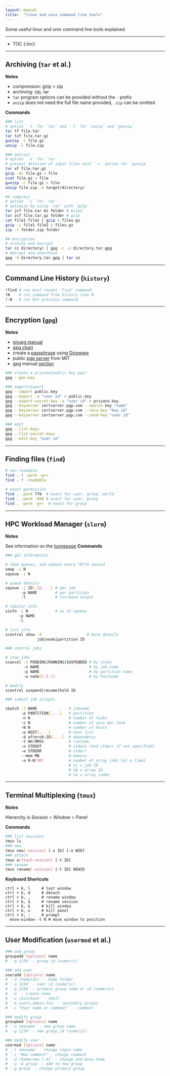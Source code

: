 ```yaml
---
layout: manual
title:  "linux and unix command line tools"
---
```


Some useful linux and unix command line tools explained.

---

* TOC
{:toc}

---

## Archiving (`tar` et al.)

**Notes**

* compression: gzip > zip
* archiving: zip, tar
* `tar` program options can be provided without the `-` prefix
* `unzip` does not need the full file name provided, `.zip` can be omitted

**Commands**

```bash
### list
# option `-t` for `tar` and `-l` for `unzip` and `gunzip`
tar tf file.tar
tar tzf file.tar.gz
gunzip -l file.gz
unzip -l file.zip

### extract
# option `-x` for `tar`
# prevent deletion of input files with `-c` option for `gunzip`
tar xf file.tar.gz
gzip -dc file.gz > file
zcat file.gz > file
gunzip -c file.gz > file
unzip file.zip -d target/directory/

## compress
# option `-c` for `tar`
# optimize by using `cat` with `gzip`
tar jcf file.tar.bz folder # bzip2
tar zcf file.tar.gz folder # gzip
cat file1 file2 | gzip > files.gz
gzip -c file1 file2 > files.gz
zip -r folder.zip folder

## encryption
# archive and encrypt
tar cz directory/ | gpg -c -o directory.tar.gpg
# decrypt and unarchive
gpg -d directory.tar.gpg | tar xz
```

---

## Command Line History (`history`)

```bash
!find # run most recent 'find' command
!N    # run command from history line N
!-N   # run Nth previous command
```

---

## Encryption (`gpg`)

**Notes**

* [gnupg manual][gpgman]
* [gpg chart][gpgchart]
* create a [passphrase][pw] using [Diceware][dw]
* public [pgp server][mit] from MIT
* gpg manual [section][gpgmanio]

```bash
### create a private/public key pair
gpg --gen-key

### import/export
gpg --import public.key
gpg --export -a "user id" > public.key
gpg --export-secret-key -a "user id" > private.key
gpg --keyserver certserver.pgp.com --search key "name"
gpg --keyserver certserver.pgp.com --recv-key "key id"
gpg --keyserver certserver.pgp.com --send-key "user id"

### edit
gpg --list-keys
gpg --list-secret-keys
gpg --edit-key "user id"
```

---

## Finding files (`find`)

```bash
# non readable
find . ! -perm -g+r
find . ! -readable

# exact permission
find . -perm 770  # exact for user, group, world
find . -perm -660 # exact for user, group
find . -perm -g+r  # exact for group
```

---

## HPC Workload Manager (`slurm`)

**Notes**

See information on the [homepage][slurm]
**Commands**

```bash
### get information

# show queues, and update every *N*th second
smap -i N
squeue -i N

# queue details
squeue -j ID[,ID,...] # per job
       -p NAME        # per partition
       -l             # increase output

# tabular info
sinfo -i N            # as in squeue
      -p NAME 
      -l

# list info
scontrol show -d                    # more details
              job|node|partition ID

### control jobs

# stop jobs
scancel -t PENDING|RUNNING|SUSPENDED # by state
        -n NAME                      # by job name
        -p NAME                      # by partition name
        -w node[1-5,7]               # by hostname

# modify
scontrol suspend|resume|hold ID

### submit job scripts

sbatch -J NAME              # jobname
       -p PARTITION[,...]   # partition
       -n N                 # number of tasks
       -c N                 # number of cpus per task
       -N N                 # number of hosts
       -w HOST[,...]        # host list
       -d afterok:ID[,...]  # dependency
       -t HH:MMSS           # runtime
       -o STDOUT            # stdout (and stderr if not specified)
       -e STDERR            # stderr
       --mem MB             # memory
       -a 0-N[%M]           # number of array jobs [at a time]
                            # %j = job ID
                            # %A = array ID
                            # %a = array index
```

---

## Terminal Multiplexing (`tmux`)

**Notes**

Hierarchy is *Session* > *Window* > *Panel*

**Commands**

```bash
### list sessions
tmux ls
### new
tmux new[-session] [-s ID] [-n WID]
### attach
tmux a[ttach-session] [-t ID]
### rename
tmux rename[-session] [-t ID] NEWID
```

**Keyboard Shortcuts**

```
ctrl + b, l     # last window
ctrl + b, d     # detach
ctrl + b, ,     # rename window
ctrl + b, $     # rename session
ctrl + b, &     # kill window
ctrl + b, x     # kill panel
ctrl + b, :     # prompt
  move-window -t N # move window to position
```

---

## User Modification (`usermod` et al.)

```bash
### add group
groupadd [options] name
# `-g 1234` - group id (numeric)

### add user
useradd [options] name
# `-d /home/dir` - home folder
# `-u 1234` - user id (numeric)
# `-g 1234` - primary group name or id (numeric)
# `-m` - create home
# `-s /bin/bash` - shell
# `-G users,admin,foo` - secondary groups
# `-c "User name or comment"` - comment

### modify group
groupmod [options] name
# `-n newname` - new group name
# `-g 1234` - new group id (numeric)

### modify user
usermod [options] name
# `-l newname` - change login name
# `-c "New comment" - change comment
# `-d /home/new [-m]` - change and move home
# `-a -G group` - add to new group
# `-g group` - change primary group
```

[gpgman]: https://www.gnupg.org/gph/en/manual/book1.html
[gpgchart]: http://irtfweb.ifa.hawaii.edu/~lockhart/gpg/
[pw]: https://theintercept.com/2015/03/26/passphrases-can-memorize-attackers-cant-guess/
[dw]: http://world.std.com/~reinhold/diceware.html
[mit]: https://pgp.mit.edu
[gpgmanio]: https://www.gnupg.org/gph/en/manual/x457.html
[slurm]: http://slurm.schedmd.com/slurm.html